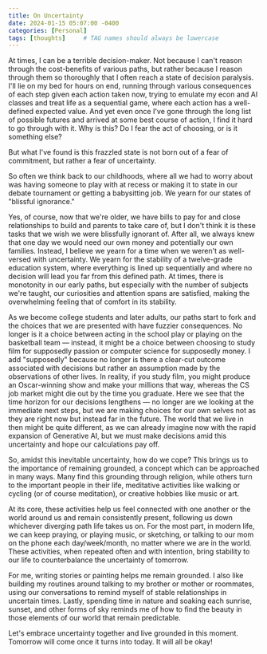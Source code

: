 ```yaml
---
title: On Uncertainty
date: 2024-01-15 05:07:00 -0400
categories: [Personal]
tags: [thoughts]     # TAG names should always be lowercase
---
```


At times, I can be a terrible decision-maker. Not because I can't reason through the cost-benefits of various paths, but rather because I reason through them so thoroughly that I often reach a state of decision paralysis. I'll lie on my bed for hours on end, running through various consequences of each step given each action taken now, trying to emulate my econ and AI classes and treat life as a sequential game, where each action has a well-defined expected value. And yet even once I've gone through the long list of possible futures and arrived at some best course of action, I find it hard to go through with it. Why is this? Do I fear the act of choosing, or is it something else?

But what I've found is this frazzled state is not born out of a fear of commitment, but rather a fear of uncertainty. 

So often we think back to our childhoods, where all we had to worry about was having someone to play with at recess or making it to state in our debate tournament or getting a babysitting job. We yearn for our states of "blissful ignorance."

Yes, of course, now that we're older, we have bills to pay for and close relationships to build and parents to take care of, but I don't think it is these tasks that we wish we were blissfully ignorant of. After all, we always knew that one day we would need our own money and potentially our own families. Instead, I believe we yearn for a time when we weren't as well-versed with uncertainty. We yearn for the stability of a twelve-grade education system, where everything is lined up sequentially and where no decision will lead you far from this defined path. At times, there is monotonity in our early paths, but especially with the number of subjects we're taught, our curiosities and attention spans are satisfied, making the overwhelming feeling that of comfort in its stability.

As we become college students and later adults, our paths start to fork and the choices that we are presented with have fuzzier consequences. No longer is it a choice between acting in the school play or playing on the basketball team — instead, it might be a choice between choosing to study film for supposedly passion or computer science for supposedly money. I add "supposedly" because no longer is there a clear-cut outcome associated with decisions but rather an assumption made by the observations of other lives. In reality, if you study film, you might produce an Oscar-winning show and make your millions that way, whereas the CS job market might die out by the time you graduate. Here we see that the time horizon for our decisions lengthens — no longer are we looking at the immediate next steps, but we are making choices for our own selves not as they are right now but instead far in the future. The world that we live in then might be quite different, as we can already imagine now with the rapid expansion of Generative AI, but we must make decisions amid this uncertainty and hope our calculations pay off.

So, amidst this inevitable uncertainty, how do we cope? This brings us to the importance of remaining grounded, a concept which can be approached in many ways. Many find this grounding through religion, while others turn to the important people in their life, meditative activities like walking or cycling (or of course meditation), or creative hobbies like music or art.

At its core, these activities help us feel connected with one another or the world around us and remain consistently present, following us down whichever diverging path life takes us on. For the most part, in modern life, we can keep praying, or playing music, or sketching, or talking to our mom on the phone each day/week/month, no matter where we are in the world. These activities, when repeated often and with intention, bring stability to our life to counterbalance the uncertainty of tomorrow.

For me, writing stories or painting helps me remain grounded. I also like building my routines around talking to my brother or mother or roommates, using our conversations to remind myself of stable relationships in uncertain times. Lastly, spending time in nature and soaking each sunrise, sunset, and other forms of sky reminds me of how to find the beauty in those elements of our world that remain predictable.

Let's embrace uncertainty together and live grounded in this moment. Tomorrow will come once it turns into today. It will all be okay!

